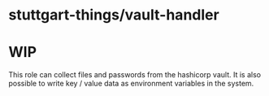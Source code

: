 stuttgart-things/vault-handler
=========================================

# WIP

This role can collect files and passwords from the hashicorp vault. It is also possible to write key / value data as environment variables in the system.